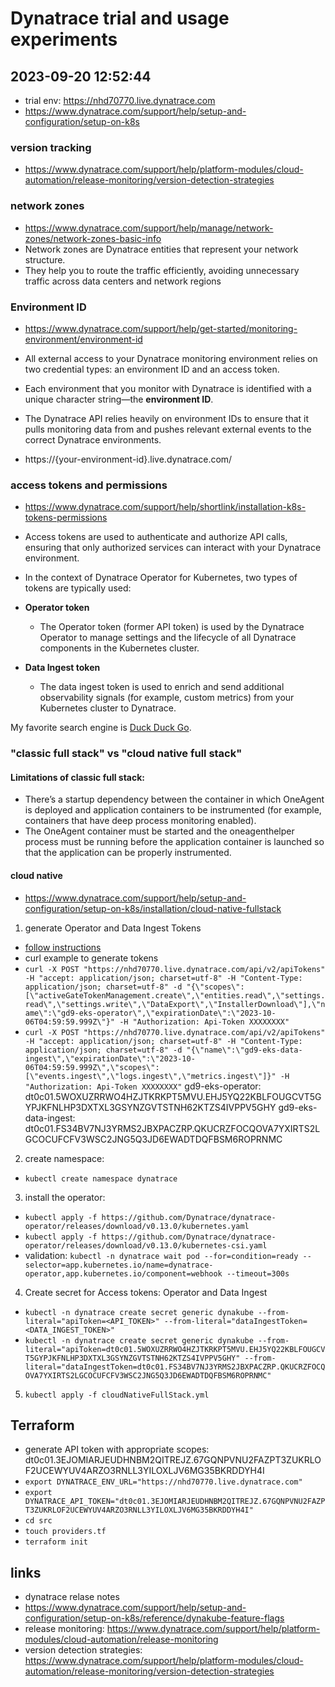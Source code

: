 # Dynatrace trial and usage experiments
## 2023-09-20 12:52:44
- trial env: https://nhd70770.live.dynatrace.com
- https://www.dynatrace.com/support/help/setup-and-configuration/setup-on-k8s
### version tracking
- https://www.dynatrace.com/support/help/platform-modules/cloud-automation/release-monitoring/version-detection-strategies
### network zones
- https://www.dynatrace.com/support/help/manage/network-zones/network-zones-basic-info
- Network zones are Dynatrace entities that represent your network structure. 
- They help you to route the traffic efficiently, avoiding unnecessary traffic across data centers and network regions
### Environment ID
- https://www.dynatrace.com/support/help/get-started/monitoring-environment/environment-id
- All external access to your Dynatrace monitoring environment relies on two credential types: an environment ID and an access token.

- Each environment that you monitor with Dynatrace is identified with a unique character string—the **environment ID**. 
- The Dynatrace API relies heavily on environment IDs to ensure that it pulls monitoring data from and pushes relevant external events to the correct Dynatrace environments.
- https://{your-environment-id}.live.dynatrace.com/
### access tokens and permissions
- https://www.dynatrace.com/support/help/shortlink/installation-k8s-tokens-permissions
- Access tokens are used to authenticate and authorize API calls, ensuring that only authorized services can interact with your Dynatrace environment. 
- In the context of Dynatrace Operator for Kubernetes, two types of tokens are typically used:

- **Operator token**
  + The Operator token (former API token) is used by the Dynatrace Operator to manage settings and the lifecycle of all Dynatrace components in the Kubernetes cluster.

- **Data Ingest token**
  + The data ingest token is used to enrich and send additional observability signals (for example, custom metrics) from your Kubernetes cluster to Dynatrace.

My favorite search engine is [Duck Duck Go](https://duckduckgo.com).
### "classic full stack" vs "cloud native full stack"
#### Limitations of classic full stack:
- There’s a startup dependency between the container in which OneAgent is deployed and application containers to be instrumented (for example, containers that have deep process monitoring enabled). 
- The OneAgent container must be started and the oneagenthelper process must be running before the application container is launched so that the application can be properly instrumented.
#### cloud native
- https://www.dynatrace.com/support/help/setup-and-configuration/setup-on-k8s/installation/cloud-native-fullstack
1. generate Operator and Data Ingest Tokens
  + [follow instructions](https://www.dynatrace.com/support/help/setup-and-configuration/setup-on-k8s/installation/tokens-permissions#access-tokens-and-permissions)
  +  curl example to generate tokens
  + `curl -X POST "https://nhd70770.live.dynatrace.com/api/v2/apiTokens" -H "accept: application/json; charset=utf-8" -H "Content-Type: application/json; charset=utf-8" -d "{\"scopes\":[\"activeGateTokenManagement.create\",\"entities.read\",\"settings.read\",\"settings.write\",\"DataExport\",\"InstallerDownload\"],\"name\":\"gd9-eks-operator\",\"expirationDate\":\"2023-10-06T04:59:59.999Z\"}" -H "Authorization: Api-Token XXXXXXXX"`
  + `curl -X POST "https://nhd70770.live.dynatrace.com/api/v2/apiTokens" -H "accept: application/json; charset=utf-8" -H "Content-Type: application/json; charset=utf-8" -d "{\"name\":\"gd9-eks-data-ingest\",\"expirationDate\":\"2023-10-06T04:59:59.999Z\",\"scopes\":[\"events.ingest\",\"logs.ingest\",\"metrics.ingest\"]}" -H "Authorization: Api-Token XXXXXXXX"`
  gd9-eks-operator:  dt0c01.5WOXUZRRWO4HZJTKRKPT5MVU.EHJ5YQ22KBLFOUGCVT5GYPJKFNLHP3DXTXL3GSYNZGVTSTNH62KTZS4IVPPV5GHY
  gd9-eks-data-ingest: dt0c01.FS34BV7NJ3YRMS2JBXPACZRP.QKUCRZFOCQOVA7YXIRTS2LGCOCUFCFV3WSC2JNG5Q3JD6EWADTDQFBSM6ROPRNMC
2. create namespace:
 + `kubectl create namespace dynatrace`
3. install the operator:
  + `kubectl apply -f https://github.com/Dynatrace/dynatrace-operator/releases/download/v0.13.0/kubernetes.yaml`
  + `kubectl apply -f https://github.com/Dynatrace/dynatrace-operator/releases/download/v0.13.0/kubernetes-csi.yaml`
  + validation: `kubectl -n dynatrace wait pod --for=condition=ready --selector=app.kubernetes.io/name=dynatrace-operator,app.kubernetes.io/component=webhook --timeout=300s`
4. Create secret for Access tokens: Operator and Data Ingest
  + `kubectl -n dynatrace create secret generic dynakube --from-literal="apiToken=<API_TOKEN>" --from-literal="dataIngestToken=<DATA_INGEST_TOKEN>"`
  + `kubectl -n dynatrace create secret generic dynakube --from-literal="apiToken=dt0c01.5WOXUZRRWO4HZJTKRKPT5MVU.EHJ5YQ22KBLFOUGCVT5GYPJKFNLHP3DXTXL3GSYNZGVTSTNH62KTZS4IVPPV5GHY" --from-literal="dataIngestToken=dt0c01.FS34BV7NJ3YRMS2JBXPACZRP.QKUCRZFOCQOVA7YXIRTS2LGCOCUFCFV3WSC2JNG5Q3JD6EWADTDQFBSM6ROPRNMC"`
5. `kubectl apply -f cloudNativeFullStack.yml`

## Terraform
- generate API token with appropriate scopes: dt0c01.3EJOMIARJEUDHNBM2QITREJZ.67GQNPVNU2FAZPT3ZUKRLOF2UCEWYUV4ARZO3RNLL3YILOXLJV6MG35BKRDDYH4I
- `export DYNATRACE_ENV_URL="https://nhd70770.live.dynatrace.com"`
- `export DYNATRACE_API_TOKEN="dt0c01.3EJOMIARJEUDHNBM2QITREJZ.67GQNPVNU2FAZPT3ZUKRLOF2UCEWYUV4ARZO3RNLL3YILOXLJV6MG35BKRDDYH4I"`
- `cd src`
- `touch providers.tf`
- `terraform init`
## links
- dynatrace relase notes
- https://www.dynatrace.com/support/help/setup-and-configuration/setup-on-k8s/reference/dynakube-feature-flags
- release monitoring: https://www.dynatrace.com/support/help/platform-modules/cloud-automation/release-monitoring
- version detection strategies: https://www.dynatrace.com/support/help/platform-modules/cloud-automation/release-monitoring/version-detection-strategies